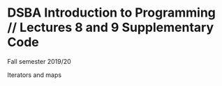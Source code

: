 # DSBA Introduction to Programming // Lectures 8 and 9 Supplementary Code
Fall semester 2019/20

Iterators and maps